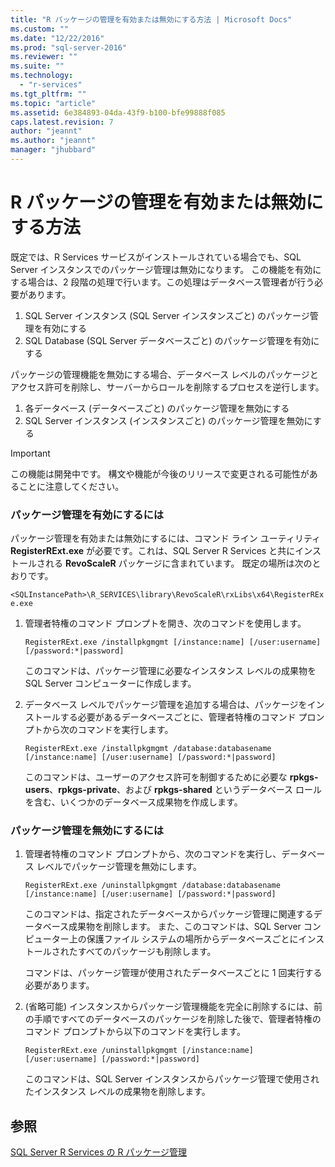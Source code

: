```yaml
---
title: "R パッケージの管理を有効または無効にする方法 | Microsoft Docs"
ms.custom: ""
ms.date: "12/22/2016"
ms.prod: "sql-server-2016"
ms.reviewer: ""
ms.suite: ""
ms.technology: 
  - "r-services"
ms.tgt_pltfrm: ""
ms.topic: "article"
ms.assetid: 6e384893-04da-43f9-b100-bfe99888f085
caps.latest.revision: 7
author: "jeannt"
ms.author: "jeannt"
manager: "jhubbard"
---
```

# R パッケージの管理を有効または無効にする方法

既定では、R Services サービスがインストールされている場合でも、SQL Server インスタンスでのパッケージ管理は無効になります。 この機能を有効にする場合は、2 段階の処理で行います。この処理はデータベース管理者が行う必要があります。 

1. SQL Server インスタンス (SQL Server インスタンスごと) のパッケージ管理を有効にする 
2. SQL Database (SQL Server データベースごと) のパッケージ管理を有効にする 


パッケージの管理機能を無効にする場合、データベース レベルのパッケージとアクセス許可を削除し、サーバーからロールを削除するプロセスを逆行します。
 
1. 各データベース (データベースごと) のパッケージ管理を無効にする 
2. SQL Server インスタンス (インスタンスごと) のパッケージ管理を無効にする 

> [!IMPORTANT]
> この機能は開発中です。 構文や機能が今後のリリースで変更される可能性があることに注意してください。 

### <a name="to-enable-package-management"></a>パッケージ管理を有効にするには

パッケージ管理を有効または無効にするには、コマンド ライン ユーティリティ **RegisterRExt.exe** が必要です。これは、SQL Server R Services と共にインストールされる **RevoScaleR** パッケージに含まれています。 既定の場所は次のとおりです。

`<SQLInstancePath>\R_SERVICES\library\RevoScaleR\rxLibs\x64\RegisterRExe.exe` 
    
1. 管理者特権のコマンド プロンプトを開き、次のコマンドを使用します。

    `RegisterRExt.exe /installpkgmgmt [/instance:name] [/user:username] [/password:*|password]`

    このコマンドは、パッケージ管理に必要なインスタンス レベルの成果物を SQL Server コンピューターに作成します。 

2. データベース レベルでパッケージ管理を追加する場合は、パッケージをインストールする必要があるデータベースごとに、管理者特権のコマンド プロンプトから次のコマンドを実行します。 

    `RegisterRExt.exe /installpkgmgmt /database:databasename [/instance:name] [/user:username] [/password:*|password]` 

    このコマンドは、ユーザーのアクセス許可を制御するために必要な **rpkgs-users**、**rpkgs-private**、および **rpkgs-shared** というデータベース ロールを含む、いくつかのデータベース成果物を作成します。 

### <a name="to-disable-package-management"></a>パッケージ管理を無効にするには 

1. 管理者特権のコマンド プロンプトから、次のコマンドを実行し、データベース レベルでパッケージ管理を無効にします。

   `RegisterRExt.exe /uninstallpkgmgmt /database:databasename [/instance:name] [/user:username] [/password:*|password]` 

    このコマンドは、指定されたデータベースからパッケージ管理に関連するデータベース成果物を削除します。  また、このコマンドは、SQL Server コンピューター上の保護ファイル システムの場所からデータベースごとにインストールされたすべてのパッケージも削除します。
    
    コマンドは、パッケージ管理が使用されたデータベースごとに 1 回実行する必要があります。
 
2. (省略可能) インスタンスからパッケージ管理機能を完全に削除するには、前の手順ですべてのデータベースのパッケージを削除した後で、管理者特権のコマンド プロンプトから以下のコマンドを実行します。

    `RegisterRExt.exe /uninstallpkgmgmt [/instance:name] [/user:username] [/password:*|password]`

    このコマンドは、SQL Server インスタンスからパッケージ管理で使用されたインスタンス レベルの成果物を削除します。 


## <a name="see-also"></a>参照
[SQL Server R Services の R パッケージ管理](../../advanced-analytics/r-services/r-package-management-for-sql-server-r-services.md)